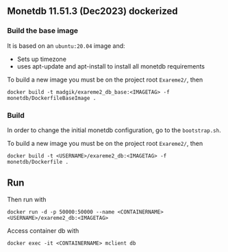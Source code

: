 ## Monetdb 11.51.3 (Dec2023) dockerized

### Build the base image

It is based on an `ubuntu:20.04` image and:

- Sets up timezone
- uses apt-update and apt-install to install all monetdb requirements

To build a new image you must be on the project root `Exareme2/`, then

```
docker build -t madgik/exareme2_db_base:<IMAGETAG> -f monetdb/DockerfileBaseImage .
```

### Build

In order to change the initial monetdb configuration, go to the `bootstrap.sh`.

To build a new image you must be on the project root `Exareme2/`, then

```
docker build -t <USERNAME>/exareme2_db:<IMAGETAG> -f monetdb/Dockerfile .
```

## Run

Then run with

```
docker run -d -p 50000:50000 --name <CONTAINERNAME> <USERNAME>/exareme2_db:<IMAGETAG>
```

Access container db with

```
docker exec -it <CONTAINERNAME> mclient db
```
